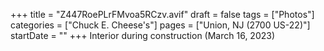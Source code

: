 +++
title = "Z447RoePLrFMvoa5RCzv.avif"
draft = false
tags = ["Photos"]
categories = ["Chuck E. Cheese's"]
pages = ["Union, NJ (2700 US-22)"]
startDate = ""
+++
Interior during construction (March 16, 2023)
